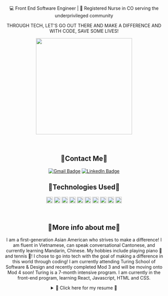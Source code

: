 <div align="center">
 <p align="center"> 💻 Front End Software Engineer | 💉 Registered Nurse in CO serving the underprivileged community </p>
 <p align="center">  THROUGH TECH, LET'S GO OUT THERE AND  MAKE A DIFFERENCE AND WITH CODE, SAVE SOME LIVES! </p>
  <div align="center"> 
    <img src="https://blog.lantum.com/hubfs/Blog%20headers/dev-blog.png" height="300px">
   </div>

 <div align="center">
<br></br>

## 🎋Contact Me🎋
<a href="mailto:nicolelam8891@gmail.com">
	  <img src="https://img.shields.io/badge/Gmail-26444c?style=for-the-badge&logo=gmail&logoColor=white" alt="Gmail Badge"/></a>
	<a href="https://www.linkedin.com/in/ngoc-lam-b9628a206/">
	   <img src="https://img.shields.io/badge/LinkedIn-256685?style=for-the-badge&logo=linkedin&logoColor=white" alt="LinkedIn Badge"/></a>
 

  ##  🎋Technologies Used🎋

<code><img title="CSS" width="20px" src="https://cdn.jsdelivr.net/gh/devicons/devicon/icons/css3/css3-original.svg" alt="CSS" /></code>
<code><img title="Express" width="20px" src="https://imgur.com/4259tiZ.png" alt="Express" /></code>
<code><img title="Figma" width="20px" src="https://cdn.jsdelivr.net/gh/devicons/devicon/icons/figma/figma-original.svg" alt="Figma" /></code>
<code><img title="Git" width="20px" src="https://cdn.jsdelivr.net/gh/devicons/devicon/icons/git/git-original.svg" alt="Git" /></code>
<code><img title="HTML" width="20px" src="https://cdn.jsdelivr.net/gh/devicons/devicon/icons/html5/html5-original.svg" alt="HTML" /></code>
<code><img title="JavaScript" width="20px" src="https://cdn.jsdelivr.net/gh/devicons/devicon/icons/javascript/javascript-original.svg" alt="JavaScript" /></code>
<code><img title="Mocha" width="20px" src="https://cdn.jsdelivr.net/gh/devicons/devicon/icons/mocha/mocha-plain.svg" alt="Mocha" /></code>
<code><img title="React" width="20px" src="https://cdn.jsdelivr.net/gh/devicons/devicon/icons/react/react-original.svg" alt="React" /></code>
<code><img title="Visual Studio Code" width="20px" src="https://cdn.jsdelivr.net/gh/devicons/devicon/icons/vscode/vscode-original.svg" alt="Visual Studio Code" /></code>
<code><img title="Webpack" width="20px" src="https://cdn.jsdelivr.net/gh/devicons/devicon/icons/webpack/webpack-original.svg" alt="Webpack" /></code>

  <br>


 </div>


 ##  🎋More info about me🎋 
I am a first-generation Asian American who strives to make a difference! I am fluent in Vietnamese, can speak conversational Cantonese, and currently learning Mandarin, Chinese. My hobbies include playing piano 🎹 and tennis 🎾! I chose to go into tech with the goal of making a difference in this world through coding! I am currently attending Turing School of Software & Design and recently completed Mod 3 and will be moving onto Mod 4 soon! Turing is a 7-month intensive program. I am currently in the front-end program, learning React, Javascript, HTML and CSS. 
 
 <details>
  <br></br>
     <img src="https://encrypted-tbn0.gstatic.com/images?q=tbn:ANd9GcQYb58sBiy1gA_U8aEKHoqD6ysB5gT9RjeHKBv3ENgJJUz_SKdITlnHHJ_ByxY4ClcNo4I&usqp=CAU" height="300px">
   <summary>📖 Click here for my resume 📖</summary>
<br></br>
	 <br></br>
 <div align="left"> 
 <img align="center" src="https://img.shields.io/badge/JavaScript-F7DF1E?style=for-the-badge&logo=javascript&logoColor=black" />
 <img align="center" src="https://img.shields.io/badge/CSS3-1572B6?style=for-the-badge&logo=css3&logoColor=white" />
 <img align="center" src="https://img.shields.io/badge/HTML5-E34F26?style=for-the-badge&logo=html5&logoColor=white" />
 <img align="center" src="https://img.shields.io/badge/React-20232A?style=for-the-badge&logo=react&logoColor=61DAFB" />
 <img align="center" src="https://img.shields.io/badge/Slack-4A154B?style=for-the-badge&logo=slack&logoColor=white" />
  <img src="https://img.shields.io/badge/-cypress-%23E5E5E5?style=for-the-badge&logo=cypress&logoColor=058a5e" /> 
  <img src="https://img.shields.io/badge/-mocha-%238D6748?style=for-the-badge&logo=mocha&logoColor=white" />
  <img src="https://img.shields.io/badge/chai-A30701?style=for-the-badge&logo=chai&logoColor=white" />
  <img src="https://img.shields.io/badge/Heroku-430098?style=for-the-badge&logo=heroku&logoColor=white" />
  <img src="https://img.shields.io/badge/Slack-4A154B?style=for-the-badge&logo=slack&logoColor=white" />
  <img src="https://img.shields.io/badge/Markdown-000000?style=for-the-badge&logo=markdown&logoColor=white" /> 
  <img src="https://img.shields.io/badge/Visual_Studio_Code-0078D4?style=for-the-badge&logo=visual%20studio%20code&logoColor=white" /> 

 ## 🎋Education🎋

 - 📖 **Turing School of Software & Design**
 💻 **Front End Software Development**
<br></br>
 📆 July 3rd, 2023 - Current.
<br></br>
 - 📖 **University of California, Bachelor of Arts**
<br></br>
 - 🩺 **Regist University, Bachelor of Science in Nursing**


 <p></p>

 ## 🎋Experience🎋

 - 🩺 **Registered Nurse** - Frederico Pena Clinic, Denver Health (Denver CO)
**Family Medicine Clinic**
**Experience with EPIC outpatient**
<br></br>
 📆Jan 2023 - Current
<br></br>

 - 🩺 **Registered Nurse** - Speciality Clinic, Denver Health Hospital (Denver, CO)
**Ears, Nose and Throat**
**Outpatient EPIC champion**
<br></br>
 📆April 2021- October 2022
<br></br>

 - 🩺 **Registered Nurse** - St. Anthony's Hospital (Lakewood, CO)
**Neuro & Ortho Trauma**
**Experience with EPIC inpatient**
<br></br>
 📆Feb 2020 - April 2021
<br></br>

 - 🩺 **Canyon Point Oral Surgery** - (Golden, CO)
**Surgical Assistant & Sterile Technician**
<br></br>
March 2017 - October 2018
<br></br>

  - 🩺 **Walgreens Pharmacy** - (Golden, CO)
**Pharmacy Technician**
<br></br>
 📆January 2015 - July 2016
<br></br>

  - 🩺 **Optimal Home Care** - (Denver, CO)
**Certified Nurse Aide**
<br></br>
 📆January 2014 - January 2015


 ## 🎋Volunteer Experience🎋
  **💚Church of All Saints Annual Fundraising Event** - (Denver, CO)
  📆 2015 - Current (yearly event)
  
  **💚St Anthony’s Central Hospital & Santa Clara Medical Center** - (CA & CO)
  📆 3 years worth of weekly volunteering at the hospital 

  **💚Asian American Association, Berkeley California** - (CA)
  📖Advocate and unite the Asian American community, develop proactive measures through social and educational awareness, in addition to educating lower-income communities regarding the importance of higher education
  📆 2 years' worth of volunteering work

  **💚Advanced Surgical Associates** - (CA) 
  📆 1 year's worth of weekly volunteering at the clinic
  📖 Prepare pre and post-operational packets and insurance for all patients, observed laparoscopic surgery, assisted with office-related tasks, and communicated and worked alongside the patients, doctors, and workers fluently in Vietnamese

  **💚Volunteer Health Interpreters Organization** - (CA) 
  📆 2 years worth of volunteering in Berkeley and Oakland, CA
  📖 Strived to eliminate language barriers in healthcare settings by translating to the underserved, limited English proficient communities. Presented presentations to the elderly Vietnamese community regarding the issues of Hepatitis B in San Francisco & Oakland, California

 </div>

</div>

